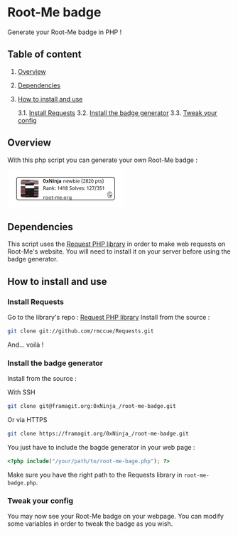 # Root-Me badge

Generate your Root-Me badge in PHP !

## Table of content
1. [Overview](#overview)
2. [Dependencies](#dependencies)
3. [How to install and use](#how-to-install-and-use)

	3.1. [Install Requests](#install-requests)
	3.2. [Install the badge generator](#install-the-badge-generator)
	3.3. [Tweak your config](#tweak-your-config)

## Overview
With this php script you can generate your own Root-Me badge :

![Example of generated badge](sample_badge.png)

## Dependencies
This script uses the [Request PHP library](https://github.com/rmccue/Requests) in order to make web requests on Root-Me's website.
You will need to install it on your server before using the badge generator.

## How to install and use

### Install Requests
Go to the library's repo : [Request PHP library](https://github.com/rmccue/Requests)
Install from the source :
```bash
git clone git://github.com/rmccue/Requests.git
```
And... voilà !

### Install the badge generator
Install from the source :

With SSH
```bash
git clone git@framagit.org:0xNinja_/root-me-badge.git
```
Or via HTTPS
```bash
git clone https://framagit.org/0xNinja_/root-me-badge.git
```
You just have to include the bagde generator in your web page :
```php
<?php include("/your/path/to/root-me-bage.php"); ?>
```

Make sure you have the right path to the Requests library in `root-me-badge.php`.

### Tweak your config
You may now see your Root-Me badge on your webpage. You can modify some variables in order to tweak the badge as you wish.

